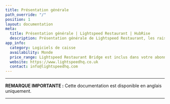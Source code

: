 ```yaml
---
title: Présentation générale
path_override: "/"
position: 1
layout: documentation
meta:
  title: Présentation générale | Lightspeed Restaurant | HubRise
  description: Présentation générale de Lightspeed Restaurant, les raisons de connecter votre caisse à HubRise et les fonctionnalités de l'intégration avec HubRise.
app_info:
  category: Logiciels de caisse
  availability: Monde
  price_range: Lightspeed Restaurant Bridge est inclus dans votre abonnement HubRise. Contactez Lightspeed pour connaître les tarifs de Lightspeed K Series.
  website: https://www.lightspeedhq.co.uk
  contact: info@lightspeedhq.com
---
```


---

**REMARQUE IMPORTANTE :** Cette documentation est disponible <Link to="/apps/lightspeed-restaurant" addLocalePrefix={false}>en anglais uniquement</Link>.

---
